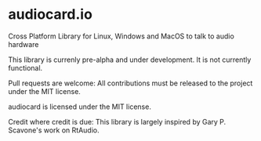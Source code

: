 # audiocard.io
Cross Platform Library for Linux, Windows and MacOS to talk to audio hardware

This library is currenly pre-alpha and under development. It is not currently functional. 


Pull requests are welcome:
  All contributions must be released to the project under the MIT license. 

audiocard is licensed under the MIT license. 


Credit where credit is due: This library is largely inspired by Gary P. Scavone's work on RtAudio.
